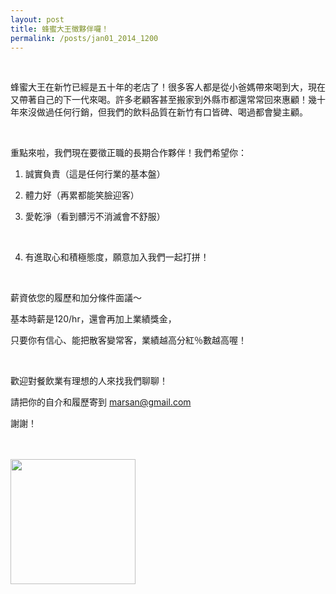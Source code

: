 ```yaml
---
layout: post
title: 蜂蜜大王徵夥伴囉！
permalink: /posts/jan01_2014_1200
---
```

        
 <p class="right">
 </p>
 <p>
 </p>
 
  <br/>
 
 蜂蜜大王在新竹已經是五十年的老店了！很多客人都是從小爸媽帶來喝到大，現在又帶著自己的下一代來喝。許多老顧客甚至搬家到外縣市都還常常回來惠顧！幾十年來沒做過任何行銷，但我們的飲料品質在新竹有口皆碑、喝過都會變主顧。
 
  
   <br/>
  
  
   重點來啦，我們現在要徵正職的長期合作夥伴！我們希望你：
  
  
   1. 誠實負責（這是任何行業的基本盤）
  
  
   2. 體力好（再累都能笑臉迎客）
  
  
   3. 愛乾淨（看到髒污不消滅會不舒服）
   <br/>
  
  
   4. 有進取心和積極態度，願意加入我們一起打拼！
  
  
   <br/>
  
  
   薪資依您的履歷和加分條件面議～
  
  
   基本時薪是120/hr，還會再加上業績獎金，
  
  
   只要你有信心、能把散客變常客，業績越高分紅％數越高喔！
  
  
   <br/>
  
  
   歡迎對餐飲業有理想的人來找我們聊聊！
  
  
   請把你的自介和履歷寄到
   <a href="mailto:marsan@gmail.com" target="" title="">
    marsan@gmail.com
   </a>
  
  
   謝謝！
  
  
   <br/>
  
  
   <br/>
  
  
   <img align="none" alt="" src="https://s3-ap-northeast-1.amazonaws.com/honibos/images/footer.png" style="width:200px;"/>
   <br/>
  
  
   <br/>
  
 

